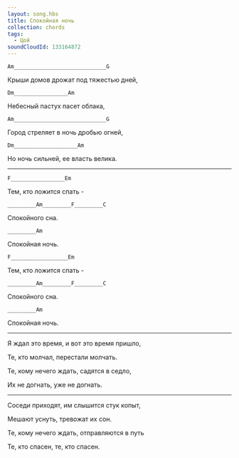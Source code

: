 ```yaml
---
layout: song.hbs
title: Спокойная ночь
collection: chords
tags:
  - Цой
soundCloudId: 133164872
---
```


`Am_____________________________G`

 Крыши домов дрожат под тяжестью дней,

`Dm_________________Am`

 Небесный пастух пасет облака,

`Am_____________________________G`

 Город стреляет в ночь дробью огней,

`Dm____________________Am`

 Но ночь сильней, ее власть велика.

---

`F_________________Em`

 Тем, кто ложится спать -

`_________Am_________F_________C`

 Спокойного сна.

`_________Am`

 Спокойная ночь.

`F__________________Em`

 Тем, кто ложится спать -

`_________Am_________F_________C`

 Спокойного сна.

`_________Am`

 Спокойная ночь.

---

Я ждал это время, и вот это время пришло,

Те, кто молчал, перестали молчать.

Те, кому нечего ждать, садятся в седло,

Их не догнать, уже не догнать.

---

Соседи приходят, им слышится стук копыт,

Мешают уснуть, тревожат их сон.

Те, кому нечего ждать, отправляются в путь

Те, кто спасен, те, кто спасен.

